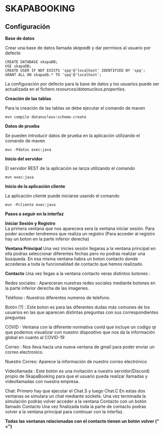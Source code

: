 SKAPABOOKING
===============================

Configuración
------------- 

**Base de datos**

Crear una base de datos llamada *skapadb* y dar permisos al usuario por defecto

    CREATE DATABASE skapaDB;
    USE skapaDB;
    CREATE USER IF NOT EXISTS 'spq'@'localhost' IDENTIFIED BY 'spq';
    GRANT ALL ON skapadb.* TO 'spq'@'localhost';

La configuración por defecto para la base de datos y los usuarios puede ser actualizada en el fichero *resources/datanucleus.properties*.

**Creación de las tablas**

Para la creación de las tablas se debe ejecutar el comando de maven

    mvn compile datanucleus:schema-create


**Datos de prueba**

Se pueden introducir datos de prueba en la aplicación utilizando el comando de maven

    mvn -Pdatos exec:java

**Inicio del servidor**

El servidor REST de la aplicación se lanza utilizando el comando

    mvn exec:java

**Inicio de la aplicación cliente**

La aplicación cliente puede iniciarse usando el comando

    mvn -Pcliente exec:java
    
    
    
    
    
    
**Pasos a seguir en la interfaz**






**Iniciar Sesión y Registro**    
La primera ventana que nos aparecera sera la ventana iniciar sesión.
Para poder acceder tendremos que realiza un registro (Para acceder al registro hay un boton en la parte inferior derecha)




**Ventana Principal**
Una vez inicies sesión llegaras a la ventana principal en ella podras seleccionar diferentes fechas pero no podras realizar una busqueda.
En esa misma ventana habra un boton contacto donde accederas a toda la funcionalidad de contacto que hemos realizado.






**Contacto**
Una vez llegas a la ventana contacto veras distintos botones :


Redes sociales : Apareceran nuestras redes sociales mediante botones en la parte inferior derecha de las imagenes.


Teléfono : Nuestros diferentes numeros de telefono.


Botón (?) : Este boton es para las diferentes dudas más comunes de los usuarios en las que aparecen distintas preguntas con sus correspondientes preguntas  


COVID : Ventana con la diferente normativa covid que incluye un codigo qr que podemos visualizar con nuestro dispositivo que nos da la información global en cuanto al COVID-19


Correo : Nos lleva hacia una nueva ventana de gmail para poder enviar un correo electronico.


Nuestro Correo: Aparece la información de nuestro correo electrónico


Videollamada : Este botón es una invitación a nuestro servidor(Discord) propio de SkapaBooking para que el usuario pueda realizar llamadas y videollamadas con nuestra empresa.


Chat:
Primero hay que ejecutar el Chat.S y luego Chat.C
En estas dos ventanas se simulara un chat mediante sockets.
Una vez terminada la simulación podrás volver acceder a la ventana Contacto con un botón llamado Contacto
Una vez finalizada toda la parte de contacto podras volver a la ventana principal para continuar con la interfaz.


**Todas las ventanas relacionadas con el contacto tienen un botón volver ("<")**





